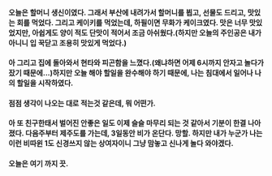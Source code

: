 #### 오늘은 할머니 생신이였다. 그래서 부산에 내려가서 할머니를 뵙고, 선물도 드리고, 맛있는 회를 먹었다. 그리고 케이키를 먹었는데, 하필이면 무화가 케이크였다. 맛은 너무 맛있었지만, 아쉽게도 양이 적도 단맛이 적어서 조금 아쉬웠다.(하지만 오늘의 주인공은 내가 아니니 입 꾹닫고 조용히 맛있게 먹었다.)
#### 아 그리고 집에 돌아와서 현타와 피곤함을 느꼈다.(왜냐하면 어제 6시까지 안자고 놀다가 잤기 때문에...)하지만 오늘 해야 할일을 완수해야 하기 때문에, 나는 침대에서 일어나 나의 할일을 시작하였다.
#### 점점 생각이 나오는 대로 적는것 같은데, 뭐 어떤가.
#### 아 또 친구한태서 벌어진 안좋은 일도 이제 슬슬 마무리 되는 것 같아서 기분이 한결 나아졌다. 다음주부터 제주도를 가는데, 3일동안 비가 온단다. 망할. 하지만 내가 누군가 나는 이런 비따윈 1도 신경쓰지 않는 상여자이니 그냥 맘놓고 신나게 놀다 와야겠다.
#### 오늘은 여기 까지 끗. 